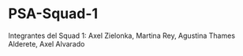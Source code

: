 # PSA-Squad-1
Integrantes del Squad 1: Axel Zielonka, Martina Rey, Agustina Thames Alderete, Axel Alvarado
